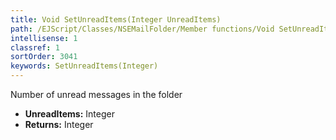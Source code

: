 ```yaml
---
title: Void SetUnreadItems(Integer UnreadItems)
path: /EJScript/Classes/NSEMailFolder/Member functions/Void SetUnreadItems(Integer p_0)
intellisense: 1
classref: 1
sortOrder: 3041
keywords: SetUnreadItems(Integer)
---
```



Number of unread messages in the folder



* **UnreadItems:** Integer
* **Returns:** Integer


